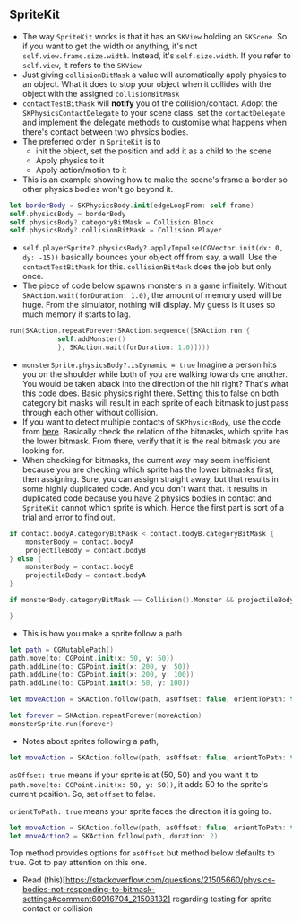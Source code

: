 ## SpriteKit

- The way ```SpriteKit``` works is that it has an ```SKView``` holding an ```SKScene```. So if you want to get the width or anything, it's not ```self.view.frame.size.width```. Instead, it's ```self.size.width```. If you refer to ```self.view```, it refers to the ```SKView```
- Just giving `collisionBitMask` a value will automatically apply physics to an object. What it does to stop your object when it collides with the object with the assigned `collisionBitMask`
- `contactTestBitMask` will **notify** you of the collision/contact. Adopt the `SKPhysicsContactDelegate` to your scene class, set the `contactDelegate` and implement the delegate methods to customise what happens when there's contact between two physics bodies.
- The preferred order in `SpriteKit` is to 
  - init the object, set the position and add it as a child to the scene
  - Apply physics to it
  - Apply action/motion to it
- This is an example showing how to make the scene's frame a border so other physics bodies won't go beyond it.
``` swift
let borderBody = SKPhysicsBody.init(edgeLoopFrom: self.frame)
self.physicsBody = borderBody
self.physicsBody?.categoryBitMask = Collision.Block
self.physicsBody?.collisionBitMask = Collision.Player
```
- `self.playerSprite?.physicsBody?.applyImpulse(CGVector.init(dx: 0, dy: -15))` basically bounces your object off from say, a wall. Use the `contactTestBitMask` for this. `collisionBitMask` does the job but only once.
- The piece of code below spawns monsters in a game infinitely. Without ```SKAction.wait(forDuration: 1.0)```, the amount of memory used will be huge. From the simulator, nothing will display. My guess is it uses so much memory it starts to lag.
``` swift
run(SKAction.repeatForever(SKAction.sequence([SKAction.run {
			self.addMonster()
			}, SKAction.wait(forDuration: 1.0)])))
```
- ```monsterSprite.physicsBody?.isDynamic = true``` Imagine a person hits you on the shoulder while both of you are walking towards one another. You would be taken aback into the direction of the hit right? That's what this code does. Basic physics right there. Setting this to false on both category bit masks will result in each sprite of each bitmask to just pass through each other without collision.
- If you want to detect multiple contacts of ```SKPhysicsBody```, use the code from [here](https://stackoverflow.com/a/26331003). Basically check the relation of the bitmasks, which sprite has the lower bitmask. From there, verify that it is the real bitmask you are looking for.
- When checking for bitmasks, the current way may seem inefficient because you are checking which sprite has the lower bitmasks first, then assigning. Sure, you can assign straight away, but that results in some highly duplicated code. And you don't want that. It results in duplicated code because you have 2 physics bodies in contact and ```SpriteKit``` cannot which sprite is which. Hence the first part is sort of a trial and error to find out.
``` swift
if contact.bodyA.categoryBitMask < contact.bodyB.categoryBitMask {
	monsterBody = contact.bodyA
	projectileBody = contact.bodyB
} else {
	monsterBody = contact.bodyB
	projectileBody = contact.bodyA
}

if monsterBody.categoryBitMask == Collision().Monster && projectileBody.categoryBitMask == Collision().Projectile {

}
```
- This is how you make a sprite follow a path
``` swift
let path = CGMutablePath()
path.move(to: CGPoint.init(x: 50, y: 50))
path.addLine(to: CGPoint.init(x: 200, y: 50))
path.addLine(to: CGPoint.init(x: 200, y: 100))
path.addLine(to: CGPoint.init(x: 50, y: 100))

let moveAction = SKAction.follow(path, asOffset: false, orientToPath: true, duration: 2)

let forever = SKAction.repeatForever(moveAction)
monsterSprite.run(forever)
```
- Notes about sprites following a path, 
``` swift
let moveAction = SKAction.follow(path, asOffset: false, orientToPath: true, duration: 2)
```
`asOffset: true` means if your sprite is at (50, 50) and you want it to `path.move(to: CGPoint.init(x: 50, y: 50))`, it adds 50 to the sprite's current position. So, set `offset` to false.

`orientToPath: true` means your sprite faces the direction it is going to.
``` swift
let moveAction = SKAction.follow(path, asOffset: false, orientToPath: true, duration: 2)
let moveAction2 = SKAction.follow(path, duration: 2)
```
Top method provides options for `asOffset` but method below defaults to true. Got to pay attention on this one.
- Read (this)[https://stackoverflow.com/questions/21505660/physics-bodies-not-responding-to-bitmask-settings#comment60916704_21508132] regarding testing for sprite contact or collision 


